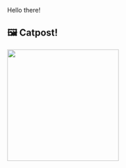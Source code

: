 Hello there!



## 🖼️ Catpost!

<sub>
    <img src="https://cdn2.thecatapi.com/images/OREjl39Oj.png" height="256">
</sub>

